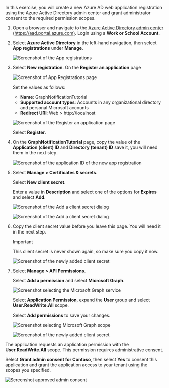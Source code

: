 <!-- markdownlint-disable MD002 MD041 -->

In this exercise, you will create a new Azure AD web application registration using the Azure Active Directory admin center and grant administrator consent to the required permission scopes.

1. Open a browser and navigate to the [Azure Active Directory admin center (https://aad.portal.azure.com)](https://aad.portal.azure.com). Login using a **Work or School Account**.

1. Select **Azure Active Directory** in the left-hand navigation, then select **App registrations** under **Manage**.

    ![Screenshot of the App registrations](./images/aad-portal-home.png)

1. Select **New registration**. On the **Register an application** page

    ![Screenshot of App Registrations page](./images/aad-portal-newapp.png)

    Set the values as follows:

    - **Name**: GraphNotificationTutorial
    - **Supported account types**: Accounts in any organizational directory and personal Microsoft accounts
    - **Redirect URI**: Web > http://localhost

    ![Screenshot of the Register an application page](./images/aad-portal-newapp-01.png)

    Select **Register**.

1. On the **GraphNotificationTutorial** page, copy the value of the **Application (client) ID** and **Directory (tenant) ID** save it, you will need them in the next step.

    ![Screenshot of the application ID of the new app registration](./images/aad-portal-newapp-details.png)

1. Select **Manage > Certificates & secrets**. 

    Select **New client secret**.

    Enter a value in **Description** and select one of the options for **Expires** and select **Add**.

    ![Screenshot of the Add a client secret dialog](./images/aad-portal-newapp-secret.png)

    ![Screenshot of the Add a client secret dialog](./images/aad-portal-newapp-secret-02.png)

1. Copy the client secret value before you leave this page. You will need it in the next step.

    > [!IMPORTANT]
    > This client secret is never shown again, so make sure you copy it now.

    ![Screenshot of the newly added client secret](./images/aad-portal-newapp-secret-03.png)

1. Select **Manage > API Permissions**.

    Select **Add a permission** and select **Microsoft Graph**.

    ![Screenshot selecting the Microsoft Graph service](./images/aad-portal-newapp-graphscope.png)

    Select **Application Permission**, expand the **User** group and select **User.ReadWrite.All** scope.

    Select **Add permissions** to save your changes.

    ![Screenshot selecting Microsoft Graph scope](./images/aad-portal-newapp-graphscope-02.png)

    ![Screenshot of the newly added client secret](./images/aad-portal-newapp-graphscope-03.png)

The application requests an application permission with the **User.ReadWrite.All** scope. This permission requires administrative consent.

Select **Grant admin consent for Contoso**, then select **Yes** to consent this application and grant the application access to your tenant using the scopes you specified.

![Screenshot approved admin consent](./images/aad-portal-newapp-graphscope-04.png)
